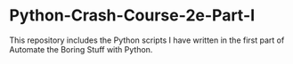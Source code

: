 # Python-Crash-Course-2e-Part-I
This repository includes the Python scripts I have written in the first part of Automate the Boring Stuff with Python.
